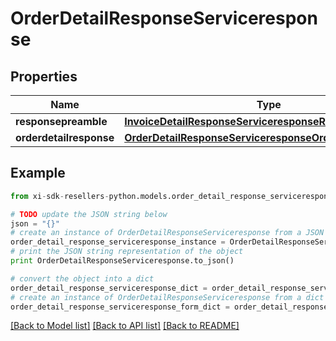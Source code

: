# OrderDetailResponseServiceresponse


## Properties

Name | Type | Description | Notes
------------ | ------------- | ------------- | -------------
**responsepreamble** | [**InvoiceDetailResponseServiceresponseResponsepreamble**](InvoiceDetailResponseServiceresponseResponsepreamble.md) |  | [optional] 
**orderdetailresponse** | [**OrderDetailResponseServiceresponseOrderdetailresponse**](OrderDetailResponseServiceresponseOrderdetailresponse.md) |  | [optional] 

## Example

```python
from xi-sdk-resellers-python.models.order_detail_response_serviceresponse import OrderDetailResponseServiceresponse

# TODO update the JSON string below
json = "{}"
# create an instance of OrderDetailResponseServiceresponse from a JSON string
order_detail_response_serviceresponse_instance = OrderDetailResponseServiceresponse.from_json(json)
# print the JSON string representation of the object
print OrderDetailResponseServiceresponse.to_json()

# convert the object into a dict
order_detail_response_serviceresponse_dict = order_detail_response_serviceresponse_instance.to_dict()
# create an instance of OrderDetailResponseServiceresponse from a dict
order_detail_response_serviceresponse_form_dict = order_detail_response_serviceresponse.from_dict(order_detail_response_serviceresponse_dict)
```
[[Back to Model list]](../README.md#documentation-for-models) [[Back to API list]](../README.md#documentation-for-api-endpoints) [[Back to README]](../README.md)


